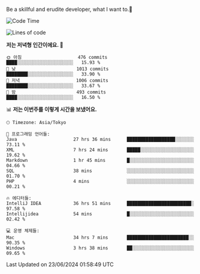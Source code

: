 Be a skillful and erudite developer, what I want to.👶

<!--START_SECTION:waka-->
![Code Time](http://img.shields.io/badge/Code%20Time-924%20hrs%204%20mins-blue)

![Lines of code](https://img.shields.io/badge/%EC%A0%80%EB%8A%94%20%EC%97%AC%ED%83%9C%EA%B9%8C%EC%A7%80%20-2.3%20million%20%EC%A4%84%EC%9D%98%20%EC%BD%94%EB%93%9C%EB%A5%BC%20%EC%9E%91%EC%84%B1%ED%96%88%EC%96%B4%EC%9A%94.-blue)

**저는 저녁형 인간이에요. 🦉** 

```text
🌞 아침                     476 commits         ████░░░░░░░░░░░░░░░░░░░░░   15.93 % 
🌆 낮　                     1013 commits        ████████░░░░░░░░░░░░░░░░░   33.90 % 
🌃 저녁                     1006 commits        ████████░░░░░░░░░░░░░░░░░   33.67 % 
🌙 밤　                     493 commits         ████░░░░░░░░░░░░░░░░░░░░░   16.50 % 
```


📊 **저는 이번주를 이렇게 시간을 보냈어요.** 

```text
🕑︎ Timezone: Asia/Tokyo

💬 프로그래밍 언어들: 
Java                     27 hrs 36 mins      ██████████████████░░░░░░░   73.11 % 
XML                      7 hrs 24 mins       █████░░░░░░░░░░░░░░░░░░░░   19.62 % 
Markdown                 1 hr 45 mins        █░░░░░░░░░░░░░░░░░░░░░░░░   04.66 % 
SQL                      38 mins             ░░░░░░░░░░░░░░░░░░░░░░░░░   01.70 % 
PHP                      4 mins              ░░░░░░░░░░░░░░░░░░░░░░░░░   00.21 % 

🔥 에디터들: 
IntelliJ IDEA            36 hrs 51 mins      ████████████████████████░   97.58 % 
Intellijidea             54 mins             █░░░░░░░░░░░░░░░░░░░░░░░░   02.42 % 

💻 운영 체제들: 
Mac                      34 hrs 7 mins       ███████████████████████░░   90.35 % 
Windows                  3 hrs 38 mins       ██░░░░░░░░░░░░░░░░░░░░░░░   09.65 % 
```


 Last Updated on 23/06/2024 01:58:49 UTC
<!--END_SECTION:waka-->
